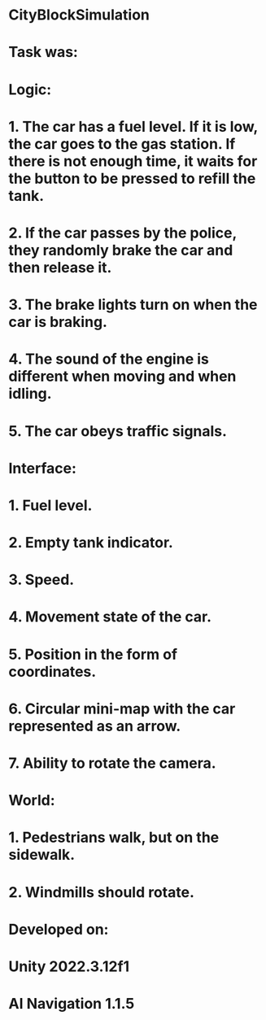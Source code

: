 # CityBlockSimulation
# Task was:
#   Logic:
#     1. The car has a fuel level. If it is low, the car goes to the gas station. If there is not enough time, it waits for the button to be pressed to refill the tank.
#     2. If the car passes by the police, they randomly brake the car and then release it.
#     3. The brake lights turn on when the car is braking.
#     4. The sound of the engine is different when moving and when idling.
#     5. The car obeys traffic signals.
#   Interface:
#     1. Fuel level.
#     2. Empty tank indicator.
#     3. Speed.
#     4. Movement state of the car.
#     5. Position in the form of coordinates.
#     6. Circular mini-map with the car represented as an arrow.
#     7. Ability to rotate the camera.
#   World:
#     1. Pedestrians walk, but on the sidewalk.
#     2. Windmills should rotate.
#   Developed on:
#   Unity 2022.3.12f1
#   AI Navigation 1.1.5
